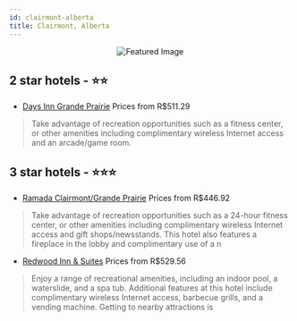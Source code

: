 ```yaml
---
id: clairmont-alberta
title: Clairmont, Alberta
---
```


<center><img src="https://i.travelapi.com/hotels/3000000/2600000/2595600/2595556/38584bb2_z.jpg" alt="Featured Image" /></center>


##  2 star hotels - ⭐️⭐️

-    [Days Inn Grande Prairie](https://us.hurb.com/br/hotels/clairmont/days-inn-grande-prairie-JNP-JP812276?cmp=18055) Prices from R$511.29
   > Take advantage of recreation opportunities such as a fitness center, or other amenities including complimentary wireless Internet access and an arcade/game room.

##  3 star hotels - ⭐️⭐️⭐️

-    [Ramada Clairmont/Grande Prairie](https://us.hurb.com/br/hotels/clairmont/ramada-clairmont-grande-prairie-JNP-JP090843?cmp=18055) Prices from R$446.92
   > Take advantage of recreation opportunities such as a 24-hour fitness center, or other amenities including complimentary wireless Internet access and gift shops/newsstands. This hotel also features a fireplace in the lobby and complimentary use of a n
-    [Redwood Inn & Suites](https://us.hurb.com/br/hotels/clairmont/redwood-inn-suites-JNP-JP751851?cmp=18055) Prices from R$529.56
   > Enjoy a range of recreational amenities, including an indoor pool, a waterslide, and a spa tub. Additional features at this hotel include complimentary wireless Internet access, barbecue grills, and a vending machine. Getting to nearby attractions is
